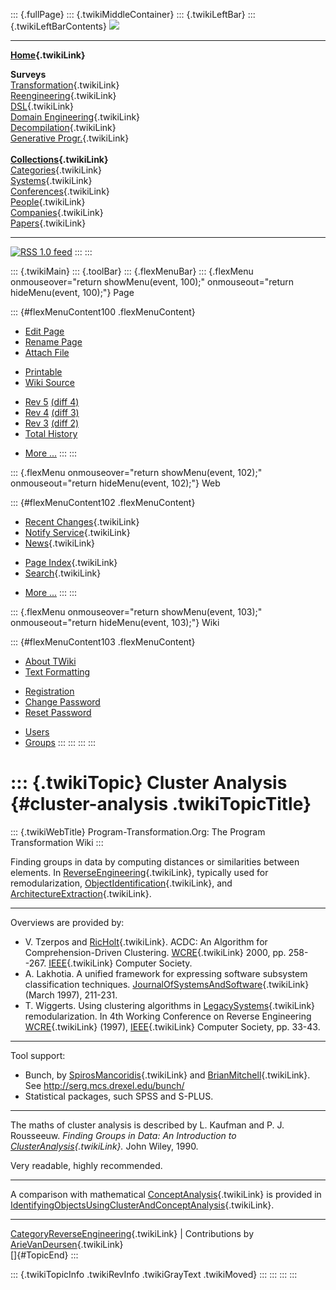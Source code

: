 ::: {.fullPage}
::: {.twikiMiddleContainer}
::: {.twikiLeftBar}
::: {.twikiLeftBarContents}
![](../pub/transformation.gif)

------------------------------------------------------------------------

**[Home](WebHome){.twikiLink}**

**Surveys**\
[Transformation](ProgramTransformation){.twikiLink}\
[Reengineering](ReengineeringWiki){.twikiLink}\
[DSL](DomainSpecificLanguages){.twikiLink}\
[Domain Engineering](DomainEngineering){.twikiLink}\
[Decompilation](DeCompilation){.twikiLink}\
[Generative Progr.](GenerativeProgrammingWiki){.twikiLink}\
\
**[Collections](CategoryCollection){.twikiLink}**\
[Categories](CategoryCategory){.twikiLink}\
[Systems](TransformationSystems){.twikiLink}\
[Conferences](TransformationConferences){.twikiLink}\
[People](TransformationPeople){.twikiLink}\
[Companies](TransformationCompanies){.twikiLink}\
[Papers](CategoryPaper){.twikiLink}

------------------------------------------------------------------------

[![](../pub/rss.gif "RSS 1.0 feed")](WebRss@skin=rss)
:::
:::

::: {.twikiMain}
::: {.toolBar}
::: {.flexMenuBar}
::: {.flexMenu onmouseover="return showMenu(event, 100);" onmouseout="return hideMenu(event, 100);"}
Page

::: {#flexMenuContent100 .flexMenuContent}
-   [Edit
    Page](http://www.program-transformation.org/edit/Transform/ClusterAnalysis?t=1536826441)
-   [Rename
    Page](http://www.program-transformation.org/rename/Transform/ClusterAnalysis)
-   [Attach
    File](http://www.program-transformation.org/attach/Transform/ClusterAnalysis)

<!-- -->

-   [Printable](http://www.program-transformation.org/view/Transform/ClusterAnalysis?skin=print.pattern)
-   [Wiki
    Source](http://www.program-transformation.org/view/Transform/ClusterAnalysis?skin=text&raw=on&contenttype=text/plain)

<!-- -->

-   [Rev
    5](http://www.program-transformation.org/view/Transform/ClusterAnalysis?rev=1.5)
    [(diff 4)](http://www.program-transformation.org/rdiff/Transform/ClusterAnalysis?rev1=1.5&rev2=1.4)
-   [Rev
    4](http://www.program-transformation.org/view/Transform/ClusterAnalysis?rev=1.4)
    [(diff 3)](http://www.program-transformation.org/rdiff/Transform/ClusterAnalysis?rev1=1.4&rev2=1.3)
-   [Rev
    3](http://www.program-transformation.org/view/Transform/ClusterAnalysis?rev=1.3)
    [(diff 2)](http://www.program-transformation.org/rdiff/Transform/ClusterAnalysis?rev1=1.3&rev2=1.2)
-   [Total
    History](http://www.program-transformation.org/rdiff/Transform/ClusterAnalysis)

<!-- -->

-   [More
    \...](http://www.program-transformation.org/oops/Transform/ClusterAnalysis?template=oopsmore&param1=1.5&param2=1.5)
:::
:::

::: {.flexMenu onmouseover="return showMenu(event, 102);" onmouseout="return hideMenu(event, 102);"}
Web

::: {#flexMenuContent102 .flexMenuContent}
-   [Recent Changes](WebChanges){.twikiLink}
-   [Notify Service](WebNotify){.twikiLink}
-   [News](WebNews){.twikiLink}

<!-- -->

-   [Page Index](WebIndex){.twikiLink}
-   [Search](WebSearch){.twikiLink}

<!-- -->

-   [More
    \...](http://www.program-transformation.org/oops/Transform/ClusterAnalysis?template=oopsmore&param1=1.5&param2=1.5)
:::
:::

::: {.flexMenu onmouseover="return showMenu(event, 103);" onmouseout="return hideMenu(event, 103);"}
Wiki

::: {#flexMenuContent103 .flexMenuContent}
-   [About
    TWiki](http://www.program-transformation.org/view/TWiki/WebHome)
-   [Text
    Formatting](http://www.program-transformation.org/view/TWiki/TextFormattingRules)

<!-- -->

-   [Registration](http://www.program-transformation.org/view/TWiki/TWikiRegistration)
-   [Change
    Password](http://www.program-transformation.org/view/TWiki/ChangePassword)
-   [Reset
    Password](http://www.program-transformation.org/view/TWiki/ResetPassword)

<!-- -->

-   [Users](http://www.program-transformation.org/view/Main/TWikiUsers)
-   [Groups](http://www.program-transformation.org/view/Main/TWikiGroups)
:::
:::
:::
:::

::: {.twikiTopic}
Cluster Analysis {#cluster-analysis .twikiTopicTitle}
================

::: {.twikiWebTitle}
Program-Transformation.Org: The Program Transformation Wiki
:::

Finding groups in data by computing distances or similarities between
elements. In [ReverseEngineering](ReverseEngineering){.twikiLink},
typically used for remodularization,
[ObjectIdentification](ObjectIdentification){.twikiLink}, and
[ArchitectureExtraction](ArchitectureExtraction){.twikiLink}.

------------------------------------------------------------------------

Overviews are provided by:

-   V. Tzerpos and [RicHolt](RicHolt){.twikiLink}. ACDC: An Algorithm
    for Comprehension-Driven Clustering. [WCRE](WCRE){.twikiLink} 2000,
    pp. 258\--267. [IEEE](IEEE){.twikiLink} Computer Society.
-   A. Lakhotia. A unified framework for expressing software subsystem
    classification techniques.
    [JournalOfSystemsAndSoftware](JournalOfSystemsAndSoftware){.twikiLink}
    (March 1997), 211-231.
-   T. Wiggerts. Using clustering algorithms in
    [LegacySystems](LegacySystem){.twikiLink} remodularization. In 4th
    Working Conference on Reverse Engineering [WCRE](WCRE){.twikiLink}
    (1997), [IEEE](IEEE){.twikiLink} Computer Society, pp. 33-43.

------------------------------------------------------------------------

Tool support:

-   Bunch, by [SpirosMancoridis](SpirosMancoridis){.twikiLink} and
    [BrianMitchell](BrianMitchell){.twikiLink}. See
    <http://serg.mcs.drexel.edu/bunch/>
-   Statistical packages, such SPSS and S-PLUS.

------------------------------------------------------------------------

The maths of cluster analysis is described by L. Kaufman and P. J.
Rousseeuw. *Finding Groups in Data: An Introduction to
[ClusterAnalysis](ClusterAnalysis){.twikiLink}.* John Wiley, 1990.

Very readable, highly recommended.

------------------------------------------------------------------------

A comparison with mathematical
[ConceptAnalysis](ConceptAnalysis){.twikiLink} is provided in
[IdentifyingObjectsUsingClusterAndConceptAnalysis](IdentifyingObjectsUsingClusterAndConceptAnalysis){.twikiLink}.

------------------------------------------------------------------------

[CategoryReverseEngineering](CategoryReverseEngineering){.twikiLink} \|
Contributions by [ArieVanDeursen](ArieVanDeursen){.twikiLink}\
[]{#TopicEnd}
:::

::: {.twikiTopicInfo .twikiRevInfo .twikiGrayText .twikiMoved}
:::
:::
:::
:::
